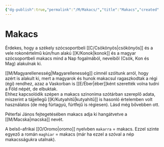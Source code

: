 ```yaml
---
{"dg-publish":true,"permalink":"/M/Makacs/","title":"Makacs","created":"2023-11-10T01:29","updated":"2024-02-02T03:25"}
---
```



# Makacs

Érdekes, hogy a székely szócsoportbeli [[C/Csökönyös\|csökönyös]] és a vele rokonértelmű kún/hun alakú [[K/Konok\|konok]] és a magyar szócsoportbeli makacs mind a Nap fogalmából, neveiből (Csök, Kon és Mag) alakulnak ki.  

[[M/Magyarellenesség\|Magyarellenesség]] címnél szóltunk arról, hogy azért is alakult ki, mert a magyarok és hunok makacsul ragaszkodtak a régi (égi) rendhez, azaz a Vaskorban is [[E/Éber\|éber]]ként szerették volna tudni a Föld népét, de elbuktak.  
Ehhez kapcsolódik szépen a makacs szinonima szótárban szereplő adata, miszerint a tájjellegű [[K/Kutyahitű\|kutyahitű]] is hasonló értelemben volt használatos (de még fúrtagyú, fúrtfejű is régiesen). Lásd még bővebben ott.  

Péterfai János fejtegetésében makacs adja ki hangátvetve a [[M/Macska\|macska]] nevét.  

A belső-afrikai [[O/Oromo\|oromo]] nyelvben `makarra` = makacs. Ezzel szinte egyező a román `maghiar` = makacs (már ha ezzel a szóval a nép makacsságukra utalnak).  